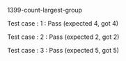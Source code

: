 
1399-count-largest-group


Test case : 1 : Pass
 (expected 4, got 4)

Test case : 2 : Pass
 (expected 2, got 2)

Test case : 3 : Pass
 (expected 5, got 5)
